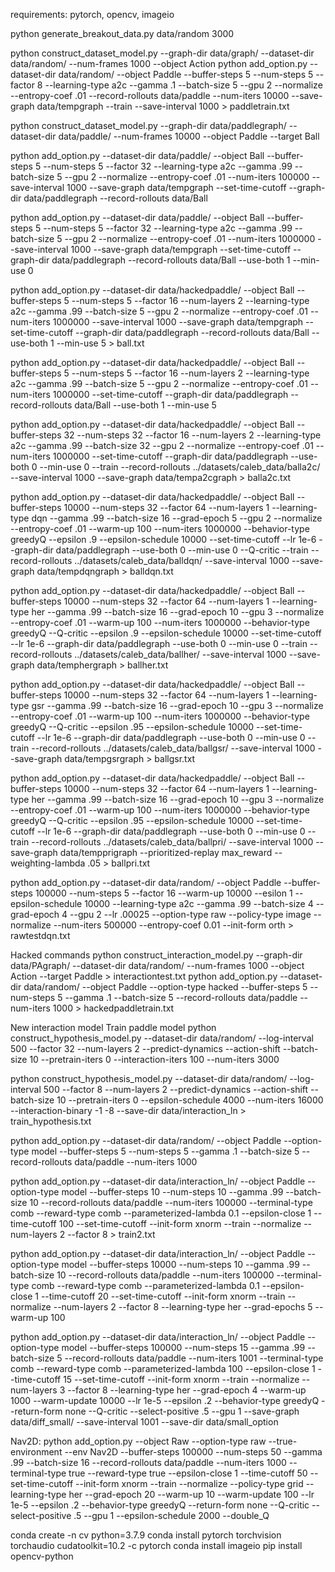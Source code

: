 requirements: pytorch, opencv, imageio

python generate_breakout_data.py data/random 3000

python construct_dataset_model.py --graph-dir data/graph/ --dataset-dir data/random/ --num-frames 1000 --object Action
python add_option.py --dataset-dir data/random/ --object Paddle --buffer-steps 5 --num-steps 5 --factor 8 --learning-type a2c --gamma .1 --batch-size 5 --gpu 2 --normalize --entropy-coef .01 --record-rollouts data/paddle --num-iters 10000 --save-graph data/tempgraph --train --save-interval 1000 > paddletrain.txt

python construct_dataset_model.py --graph-dir data/paddlegraph/ --dataset-dir data/paddle/ --num-frames 10000 --object Paddle --target Ball

python add_option.py --dataset-dir data/paddle/ --object Ball --buffer-steps 5 --num-steps 5 --factor 32 --learning-type a2c --gamma .99 --batch-size 5 --gpu 2 --normalize --entropy-coef .01 --num-iters 100000 --save-interval 1000 --save-graph data/tempgraph --set-time-cutoff --graph-dir data/paddlegraph --record-rollouts data/Ball

python add_option.py --dataset-dir data/paddle/ --object Ball --buffer-steps 5 --num-steps 5 --factor 32 --learning-type a2c --gamma .99 --batch-size 5 --gpu 2 --normalize --entropy-coef .01 --num-iters 1000000 --save-interval 1000 --save-graph data/tempgraph --set-time-cutoff --graph-dir data/paddlegraph --record-rollouts data/Ball --use-both 1 --min-use 0

python add_option.py --dataset-dir data/hackedpaddle/ --object Ball --buffer-steps 5 --num-steps 5 --factor 16 --num-layers 2 --learning-type a2c --gamma .99 --batch-size 5 --gpu 2 --normalize --entropy-coef .01 --num-iters 1000000 --save-interval 1000 --save-graph data/tempgraph --set-time-cutoff --graph-dir data/paddlegraph --record-rollouts data/Ball --use-both 1 --min-use 5 > ball.txt

python add_option.py --dataset-dir data/hackedpaddle/ --object Ball --buffer-steps 5 --num-steps 5 --factor 16 --num-layers 2 --learning-type a2c --gamma .99 --batch-size 5 --gpu 2 --normalize --entropy-coef .01 --num-iters 1000000 --set-time-cutoff --graph-dir data/paddlegraph --record-rollouts data/Ball --use-both 1 --min-use 5 

python add_option.py --dataset-dir data/hackedpaddle/ --object Ball --buffer-steps 32 --num-steps 32 --factor 16 --num-layers 2 --learning-type a2c --gamma .99 --batch-size 32 --gpu 2 --normalize --entropy-coef .01 --num-iters 1000000 --set-time-cutoff --graph-dir data/paddlegraph --use-both 0 --min-use 0 --train --record-rollouts ../datasets/caleb_data/balla2c/ --save-interval 1000 --save-graph data/tempa2cgraph > balla2c.txt

python add_option.py --dataset-dir data/hackedpaddle/ --object Ball --buffer-steps 10000 --num-steps 32 --factor 64 --num-layers 1 --learning-type dqn --gamma .99 --batch-size 16 --grad-epoch 5 --gpu 2 --normalize --entropy-coef .01 --warm-up 100 --num-iters 1000000 --behavior-type greedyQ --epsilon .9 --epsilon-schedule 10000 --set-time-cutoff --lr 1e-6 --graph-dir data/paddlegraph --use-both 0 --min-use 0 --Q-critic --train --record-rollouts ../datasets/caleb_data/balldqn/  --save-interval 1000 --save-graph data/tempdqngraph > balldqn.txt 

python add_option.py --dataset-dir data/hackedpaddle/ --object Ball --buffer-steps 10000 --num-steps 32 --factor 64 --num-layers 1 --learning-type her --gamma .99 --batch-size 16 --grad-epoch 10 --gpu 3 --normalize --entropy-coef .01 --warm-up 100 --num-iters 1000000 --behavior-type greedyQ --Q-critic --epsilon .9 --epsilon-schedule 10000 --set-time-cutoff --lr 1e-6 --graph-dir data/paddlegraph --use-both 0 --min-use 0 --train --record-rollouts ../datasets/caleb_data/ballher/ --save-interval 1000 --save-graph data/temphergraph > ballher.txt 

python add_option.py --dataset-dir data/hackedpaddle/ --object Ball --buffer-steps 10000 --num-steps 32 --factor 64 --num-layers 1 --learning-type gsr --gamma .99 --batch-size 16 --grad-epoch 10 --gpu 3 --normalize --entropy-coef .01 --warm-up 100 --num-iters 1000000 --behavior-type greedyQ --Q-critic --epsilon .95 --epsilon-schedule 10000 --set-time-cutoff --lr 1e-6 --graph-dir data/paddlegraph --use-both 0 --min-use 0 --train --record-rollouts ../datasets/caleb_data/ballgsr/ --save-interval 1000 --save-graph data/tempgsrgraph > ballgsr.txt 

python add_option.py --dataset-dir data/hackedpaddle/ --object Ball --buffer-steps 10000 --num-steps 32 --factor 64 --num-layers 1 --learning-type her --gamma .99 --batch-size 16 --grad-epoch 10 --gpu 3 --normalize --entropy-coef .01 --warm-up 100 --num-iters 1000000 --behavior-type greedyQ --Q-critic --epsilon .95 --epsilon-schedule 10000 --set-time-cutoff --lr 1e-6 --graph-dir data/paddlegraph --use-both 0 --min-use 0 --train --record-rollouts ../datasets/caleb_data/ballpri/ --save-interval 1000 --save-graph data/tempprigraph --prioritized-replay max_reward --weighting-lambda .05 > ballpri.txt 

python add_option.py --dataset-dir data/random/ --object Paddle --buffer-steps 100000 --num-steps 5 --factor 16 --warm-up 10000 --esilon 1 --epsilon-schedule 10000 --learning-type a2c --gamma .99 --batch-size 4 --grad-epoch 4 --gpu 2 --lr .00025 --option-type raw --policy-type image --normalize --num-iters 500000 --entropy-coef 0.01 --init-form orth > rawtestdqn.txt


Hacked commands
python construct_interaction_model.py --graph-dir data/PAgraph/ --dataset-dir data/random/ --num-frames 1000 --object Action --target Paddle > interactiontest.txt
python add_option.py --dataset-dir data/random/ --object Paddle --option-type hacked --buffer-steps 5 --num-steps 5 --gamma .1 --batch-size 5 --record-rollouts data/paddle --num-iters 1000 > hackedpaddletrain.txt


New interaction model
Train paddle model
python construct_hypothesis_model.py --dataset-dir data/random/ --log-interval 500 --factor 32 --num-layers 2 --predict-dynamics --action-shift --batch-size 10 --pretrain-iters 0 --interaction-iters 100 --num-iters 3000

python construct_hypothesis_model.py --dataset-dir data/random/ --log-interval 500 --factor 8 --num-layers 2 --predict-dynamics --action-shift --batch-size 10 --pretrain-iters 0 --epsilon-schedule 4000 --num-iters 16000 --interaction-binary -1 -8 --save-dir data/interaction_ln > train_hypothesis.txt

python add_option.py --dataset-dir data/random/ --object Paddle --option-type model --buffer-steps 5 --num-steps 5 --gamma .1 --batch-size 5 --record-rollouts data/paddle --num-iters 1000

python add_option.py --dataset-dir data/interaction_ln/ --object Paddle --option-type model --buffer-steps 10 --num-steps 10 --gamma .99 --batch-size 10 --record-rollouts data/paddle --num-iters 100000 --terminal-type comb --reward-type comb --parameterized-lambda 0.1 --epsilon-close 1 --time-cutoff 100 --set-time-cutoff --init-form xnorm --train --normalize --num-layers 2 --factor 8 > train2.txt

python add_option.py --dataset-dir data/interaction_ln/ --object Paddle --option-type model --buffer-steps 10000 --num-steps 10 --gamma .99 --batch-size 10 --record-rollouts data/paddle --num-iters 100000 --terminal-type comb --reward-type comb --parameterized-lambda 0.1 --epsilon-close 1 --time-cutoff 20 --set-time-cutoff --init-form xnorm --train --normalize  --num-layers 2 --factor 8 --learning-type her --grad-epochs 5 --warm-up 100

python add_option.py --dataset-dir data/interaction_ln/ --object Paddle --option-type model --buffer-steps 100000 --num-steps 15 --gamma .99 --batch-size 5 --record-rollouts data/paddle --num-iters 1001 --terminal-type comb --reward-type comb --parameterized-lambda 100 --epsilon-close 1 --time-cutoff 15 --set-time-cutoff --init-form xnorm --train --normalize  --num-layers 3 --factor 8 --learning-type her --grad-epoch 4 --warm-up 1000 --warm-update 10000 --lr 1e-5 --epsilon .2 --behavior-type greedyQ --return-form none --Q-critic --select-positive .5 --gpu 1 --save-graph data/diff_small/ --save-interval 1001 --save-dir data/small_option

Nav2D:
python add_option.py --object Raw --option-type raw --true-environment --env Nav2D --buffer-steps 100000 --num-steps 50 --gamma .99 --batch-size 16 --record-rollouts data/paddle --num-iters 1000 --terminal-type true --reward-type true --epsilon-close 1 --time-cutoff 50 --set-time-cutoff --init-form xnorm --train --normalize --policy-type grid --learning-type her --grad-epoch 20 --warm-up 10 --warm-update 100 --lr 1e-5 --epsilon .2 --behavior-type greedyQ --return-form none --Q-critic --select-positive .5 --gpu 1 --epsilon-schedule 2000 --double_Q

conda create -n cv python=3.7.9
conda install pytorch torchvision torchaudio cudatoolkit=10.2 -c pytorch
conda install imageio
pip install opencv-python